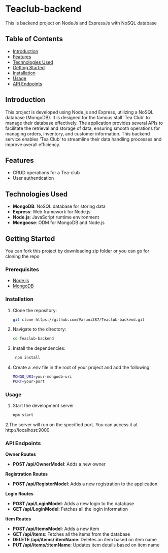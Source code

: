 # Teaclub-backend

This is backend project on NodeJs and ExpressJs with NoSQL database 

## Table of Contents

- [Introduction](#introduction)
- [Features](#features)
- [Technologies Used](#technologies-used)
- [Getting Started](#getting-started)
- [Installation](#installation)
- [Usage](#usage)
- [API Endpoints](#api-endpoints)

## Introduction

This project is developed using Node.js and Express, utilizing a NoSQL database (MongoDB). It is designed for the famous stall 'Tea Club' to manage their database effectively. The application provides several APIs to facilitate the retrieval and storage of data, ensuring smooth operations for managing orders, inventory, and customer information. This backend service enables 'Tea Club' to streamline their data handling processes and improve overall efficiency.


## Features

- CRUD operations for a Tea-club 
- User authentication 

## Technologies Used

- **MongoDB**: NoSQL database for storing data
- **Express**: Web framework for Node.js
- **Node.js**: JavaScript runtime environment
- **Mongoose**: ODM for MongoDB and Node.js

## Getting Started

You can fork this project by downloading zip folder or you can go for cloning the repo 

### Prerequisites

- [Node.js](https://nodejs.org/)
- [MongoDB](https://www.mongodb.com/)

### Installation

1. Clone the repository:
   ```sh
   git clone https://github.com/Varuni387/Teaclub-backend.git
2. Navigate to the directory:
   ```sh
   cd Teaclub-backend
3. Install the dependencies:
   ```sh
    npm install
4. Create a .env file in the root of your project and add the following:
   ```sh
   MONGO_URI=your-mongodb-uri
   PORT=your-port
### Usage

1. Start the development server
   ```sh
   npm start  
2.The server will run on the specified port. You can access it at http://localhost:9000


### API Endpoints

 **Owner Routes**

- **POST /api/OwnerModel**: Adds a new owner

 **Registration Routes**

- **POST /api/RegisterModel**: Adds a new registration to the application

 **Login Routes**

- **POST /api/LoginModel**: Adds a new login to the database
- **GET /api/LoginModel**: Fetches all the login information

 **Item Routes**

- **POST /api/ItemsModel**: Adds a new item
- **GET /api/items**: Fetches all the items from the database
- **DELETE /api/items/:itemName**: Deletes an item based on item name
- **PUT /api/items/:itemName**: Updates item details based on item name
